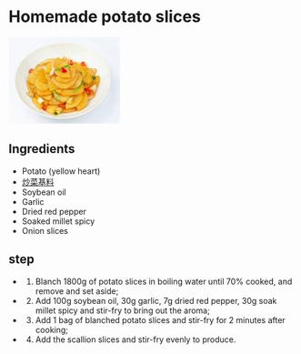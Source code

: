 # Homemade potato slices

![家常土豆片](/images/家常土豆片.jpg)

## Ingredients

- Potato (yellow heart)
- [炒菜基料](/en/配料/炒菜基料.md)
- Soybean oil
- Garlic
- Dried red pepper
- Soaked millet spicy
- Onion slices

## step

- 1. Blanch 1800g of potato slices in boiling water until 70% cooked, and remove and set aside;
- 2. Add 100g soybean oil, 30g garlic, 7g dried red pepper, 30g soak millet spicy and stir-fry to bring out the aroma;
- 3. Add 1 bag of blanched potato slices and stir-fry for 2 minutes after cooking;
- 4. Add the scallion slices and stir-fry evenly to produce.
